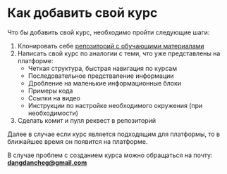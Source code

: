 # Как добавить свой курс

Что бы добавить свой курс, необходимо пройти следующие шаги:

1. Клонировать себе [репозиторий с обучающими материалами](https://github.com/Dancheg97/recourser)
2. Написать свой курс по аналогии с теми, что уже представлены на платформе:
    - Четкая структура, быстрая навигация по курсам
    - Последовательное предстваление информации
    - Дробление на маленькие информационные блоки
    - Примеры кода
    - Ссылки на видео
    - Инструкции по настройке необходимого окружения (при необходимости)
3. Сделать комит и пулл реквест в репозиторий

Далее в случае если курс является подходящим для платформы, то в ближайшее время он появится на платформе.

В случае проблем с созданием курса можно обращаться на почту: **<dangdancheg@gmail.com>**